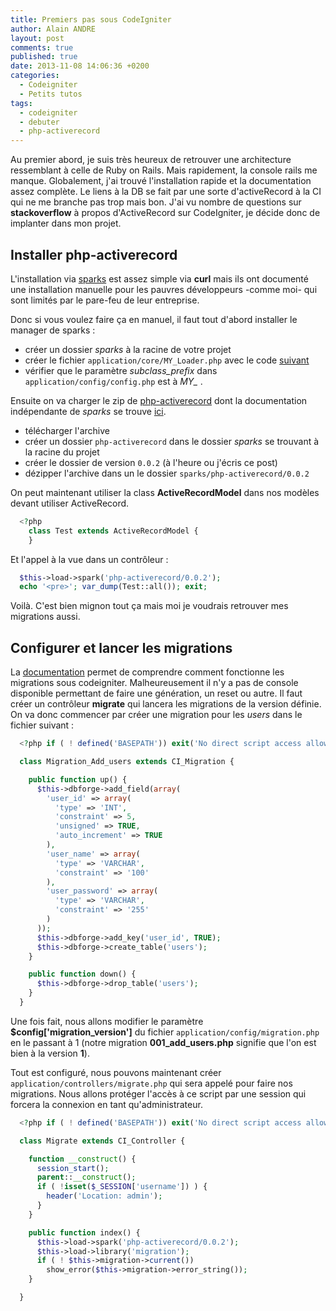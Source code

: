 ```yaml
---
title: Premiers pas sous CodeIgniter
author: Alain ANDRE
layout: post
comments: true
published: true
date: 2013-11-08 14:06:36 +0200
categories:
  - Codeigniter
  - Petits tutos
tags:
  - codeigniter
  - debuter
  - php-activerecord
---
```

Au premier abord, je suis très heureux de retrouver une architecture ressemblant à celle de Ruby on Rails. Mais rapidement, la console rails me manque. Globalement, j'ai trouvé l'installation rapide et la documentation assez complète. Le liens à la DB se fait par une sorte d'activeRecord à la CI qui ne me branche pas trop mais bon. J'ai vu nombre de questions sur **stackoverflow** à propos d'ActiveRecord sur CodeIgniter, je décide donc de implanter dans mon projet.

## Installer php-activerecord

L'installation via [sparks][1] est assez simple via **curl** mais ils ont documenté une installation manuelle pour les pauvres développeurs -comme moi- qui sont limités par le pare-feu de leur entreprise.

Donc si vous voulez faire ça en manuel, il faut tout d'abord installer le manager de sparks :

*   créer un dossier *sparks* à la racine de votre projet
*   créer le fichier `application/core/MY_Loader.php` avec le code [suivant][2]
*   vérifier que le paramètre *subclass_prefix* dans `application/config/config.php` est à *MY_* .

Ensuite on va charger le zip de [php-activerecord][1] dont la documentation indépendante de *sparks* se trouve [ici][3].

*   télécharger l'archive
*   créer un dossier `php-activerecord` dans le dossier *sparks* se trouvant à la racine du projet
*   créer le dossier de version `0.0.2` (à l'heure ou j'écris ce post)
*   dézipper l'archive dans un le dossier `sparks/php-activerecord/0.0.2`

On peut maintenant utiliser la class **ActiveRecordModel** dans nos modèles devant utiliser ActiveRecord.
```php
  <?php
    class Test extends ActiveRecordModel {
    }
```

Et l'appel à la vue dans un contrôleur :
```php
  $this->load->spark('php-activerecord/0.0.2');
  echo '<pre>'; var_dump(Test::all()); exit;
```

Voilà. C'est bien mignon tout ça mais moi je voudrais retrouver mes migrations aussi.

## Configurer et lancer les migrations

La [documentation][4] permet de comprendre comment fonctionne les migrations sous codeigniter. Malheureusement il n'y a pas de console disponible permettant de faire une génération, un reset ou autre. Il faut créer un contrôleur **migrate** qui lancera les migrations de la version définie. On va donc commencer par créer une migration pour les *users* dans le fichier suivant :
```php application/migrations/001_add_users.php
  <?php if ( ! defined('BASEPATH')) exit('No direct script access allowed');

  class Migration_Add_users extends CI_Migration {

    public function up() {
      $this->dbforge->add_field(array(
        'user_id' => array(
          'type' => 'INT',
          'constraint' => 5,
          'unsigned' => TRUE,
          'auto_increment' => TRUE
        ),
        'user_name' => array(
          'type' => 'VARCHAR',
          'constraint' => '100'
        ),
        'user_password' => array(
          'type' => 'VARCHAR',
          'constraint' => '255'
        )
      ));
      $this->dbforge->add_key('user_id', TRUE);
      $this->dbforge->create_table('users');
    }

    public function down() {
      $this->dbforge->drop_table('users');
    }
  }
```

Une fois fait, nous allons modifier le paramètre **$config['migration_version']** du fichier `application/config/migration.php` en le passant à 1 (notre migration **001\_add\_users.php** signifie que l'on est bien à la version **1**).

Tout est configuré, nous pouvons maintenant créer `application/controllers/migrate.php` qui sera appelé pour faire nos migrations. Nous allons protéger l'accès à ce script par une session qui forcera la connexion en tant qu'administrateur.
```php
  <?php if ( ! defined('BASEPATH')) exit('No direct script access allowed');

  class Migrate extends CI_Controller {

    function __construct() {
      session_start();
      parent::__construct();
      if ( !isset($_SESSION['username']) ) {
        header('Location: admin');
      }
    }

    public function index() {
      $this->load->spark('php-activerecord/0.0.2');
      $this->load->library('migration');
      if ( ! $this->migration->current())
        show_error($this->migration->error_string());
    }

  }
```

 [1]: http://getsparks.org/packages/php-activerecord/versions/HEAD/show
 [2]: http://getsparks.org/static/install/MY_Loader.php.txt
 [3]: http://phpactiverecord.com/projects/main/wiki
 [4]: http://ellislab.com/codeigniter/user-guide/libraries/migration.html
